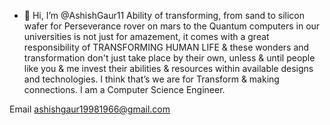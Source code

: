 - 👋 Hi, I’m @AshishGaur11
Ability of transforming, from sand to silicon wafer for Perseverance rover on mars to
the Quantum computers in our universities is not just for amazement, it comes with a
great responsibility of TRANSFORMING HUMAN LIFE & these wonders and
transformation don't just take place by their own, unless & until people like you & me
invest their abilities & resources within available designs and technologies. I think
that’s we are for Transform & making connections. I am a Computer Science Engineer. 

<!---
AshishGaur11/AshishGaur11 is a ✨ special ✨ repository because its `README.md` (this file) appears on your GitHub profile.
You can click the Preview link to take a look at your changes.
--->

Email ashishgaur19981966@gmail.com
